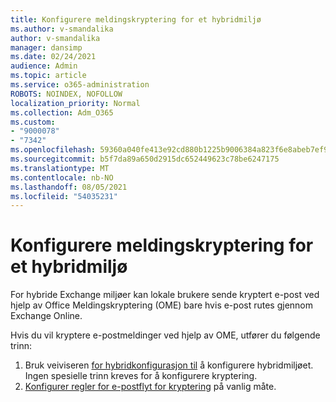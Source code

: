 ```yaml
---
title: Konfigurere meldingskryptering for et hybridmiljø
ms.author: v-smandalika
author: v-smandalika
manager: dansimp
ms.date: 02/24/2021
audience: Admin
ms.topic: article
ms.service: o365-administration
ROBOTS: NOINDEX, NOFOLLOW
localization_priority: Normal
ms.collection: Adm_O365
ms.custom:
- "9000078"
- "7342"
ms.openlocfilehash: 59360a040fe413e92cd880b1225b9006384a823f6e8abeb7ef922949b9a874fd
ms.sourcegitcommit: b5f7da89a650d2915dc652449623c78be6247175
ms.translationtype: MT
ms.contentlocale: nb-NO
ms.lasthandoff: 08/05/2021
ms.locfileid: "54035231"
---
```

# <a name="configure-message-encryption-for-a-hybrid-environment"></a>Konfigurere meldingskryptering for et hybridmiljø

For hybride Exchange miljøer kan lokale brukere sende kryptert e-post ved hjelp av Office Meldingskryptering (OME) bare hvis e-post rutes gjennom Exchange Online.

Hvis du vil kryptere e-postmeldinger ved hjelp av OME, utfører du følgende trinn:

1. Bruk veiviseren [for hybridkonfigurasjon til](https://docs.microsoft.com/Exchange/hybrid-configuration-wizard) å konfigurere hybridmiljøet. Ingen spesielle trinn kreves for å konfigurere kryptering.
2. [Konfigurer regler for e-postflyt for kryptering](https://docs.microsoft.com/microsoft-365/compliance/define-mail-flow-rules-to-encrypt-email) på vanlig måte.


